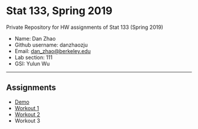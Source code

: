 # Stat 133, Spring 2019

Private Repository for HW assignments of Stat 133 (Spring 2019)

- Name: Dan Zhao
- Github username: danzhaozju
- Email: dan_zhao@berkeley.edu
- Lab section: 111
- GSI: Yulun Wu

-----

## Assignments

- [Demo](demo)
- [Workout 1](workout01)
- [Workout 2](workout02)
- Workout 3


